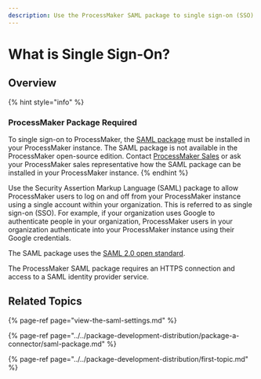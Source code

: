 ```yaml
---
description: Use the ProcessMaker SAML package to single sign-on (SSO) to ProcessMaker.
---
```


# What is Single Sign-On?

## Overview

{% hint style="info" %}
### ProcessMaker Package Required

To single sign-on to ProcessMaker, the [SAML package](../../package-development-distribution/package-a-connector/saml-package.md) must be installed in your ProcessMaker instance. The SAML package is not available in the ProcessMaker open-source edition. Contact [ProcessMaker Sales](mailto:sales@processmaker.com) or ask your ProcessMaker sales representative how the SAML package can be installed in your ProcessMaker instance.
{% endhint %}

Use the Security Assertion Markup Language \(SAML\) package to allow ProcessMaker users to log on and off from your ProcessMaker instance using a single account within your organization. This is referred to as single sign-on \(SSO\). For example, if your organization uses Google to authenticate people in your organization, ProcessMaker users in your organization authenticate into your ProcessMaker instance using their Google credentials.

The SAML package uses the [SAML 2.0 open standard](https://en.wikipedia.org/wiki/SAML_2.0).

The ProcessMaker SAML package requires an HTTPS connection and access to a SAML identity provider service.

## Related Topics

{% page-ref page="view-the-saml-settings.md" %}

{% page-ref page="../../package-development-distribution/package-a-connector/saml-package.md" %}

{% page-ref page="../../package-development-distribution/first-topic.md" %}

